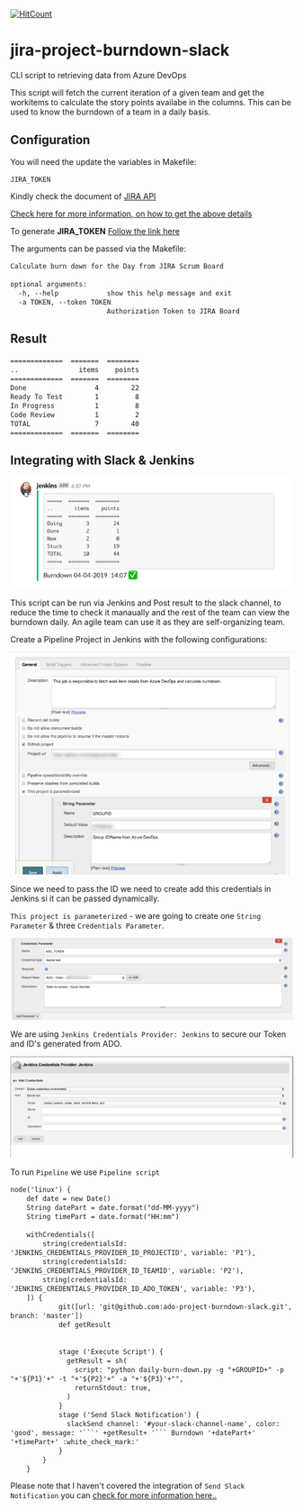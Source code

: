 [![HitCount](http://hits.dwyl.io/donofden/jira-project-burndown-slack.svg)](http://hits.dwyl.io/donofden/jira-project-burndown-slack)

# jira-project-burndown-slack
CLI script to retrieving data from Azure DevOps

This script will fetch the current iteration of a given team and get the workitems to calculate the story points availabe in the columns. This can be used to know the burndown of a team in a daily basis.

## Configuration

You will need the update the variables in Makefile:

```
JIRA_TOKEN
```
Kindly check the document of [JIRA API](https://developer.atlassian.com/server/jira/platform/jira-rest-api-examples/)

[Check here for more information, on how to get the above details](https://developer.atlassian.com/server/jira/platform/rest-apis/)

To generate **JIRA_TOKEN** [Follow the link here](https://confluence.atlassian.com/cloud/api-tokens-938839638.html)

The arguments can be passed via the Makefile:
```
Calculate burn down for the Day from JIRA Scrum Board

optional arguments:
  -h, --help            show this help message and exit
  -a TOKEN, --token TOKEN
                        Authorization Token to JIRA Board
```
## Result

```apacheconfig
=============  =======  ========
..               items    points
=============  =======  ========
Done                 4        22
Ready To Test        1         8
In Progress          1         8
Code Review          1         2
TOTAL                7        40
=============  =======  ========
```

## Integrating with Slack & Jenkins

![Full screen](doc/screen-7.png)

This script can be run via Jenkins and Post result to the slack channel, to reduce the time to check it manaually and the rest of the team can view the burndown daily. An agile team can use it as they are self-organizing team.

Create a Pipeline Project in Jenkins with the following configurations:

![Full screen](doc/screen-1.png)

Since we need to pass the ID we need to create add this credentials in Jenkins si it can be passed dynamically.

`This project is parameterized` - we are going to create one `String Parameter` & three `Credentials Parameter`.

![Full screen](doc/screen-5.png)

We are using `Jenkins Credentials Provider: Jenkins` to secure our Token and ID's generated from ADO.

![Full screen](doc/screen-6.png)

To run `Pipeline` we use `Pipeline script`

```
node('linux') {
    def date = new Date()
    String datePart = date.format("dd-MM-yyyy")
    String timePart = date.format("HH:mm")
    
    withCredentials([
        string(credentialsId: 'JENKINS_CREDENTIALS_PROVIDER_ID_PROJECTID', variable: 'P1'),
        string(credentialsId: 'JENKINS_CREDENTIALS_PROVIDER_ID_TEAMID', variable: 'P2'),
        string(credentialsId: 'JENKINS_CREDENTIALS_PROVIDER_ID_ADO_TOKEN', variable: 'P3'),
    ]) {
            git([url: 'git@github.com:ado-project-burndown-slack.git', branch: 'master'])
            def getResult
            
            
            stage ('Execute Script') {
              getResult = sh(
                script: "python daily-burn-down.py -g "+GROUPID+" -p "+'${P1}'+" -t "+'${P2}'+" -a "+'${P3}'+"",
                returnStdout: true,
              )
            }
            stage ('Send Slack Notification') {
              slackSend channel: '#your-slack-channel-name', color: 'good', message: '```' +getResult+ '``` Burndown '+datePart+'  '+timePart+' :white_check_mark:'
            }
        }
    }
```

Please note that I haven't covered the integration of `Send Slack Notification` you can [check for more information here..](https://jenkins.io/doc/pipeline/steps/slack/)



